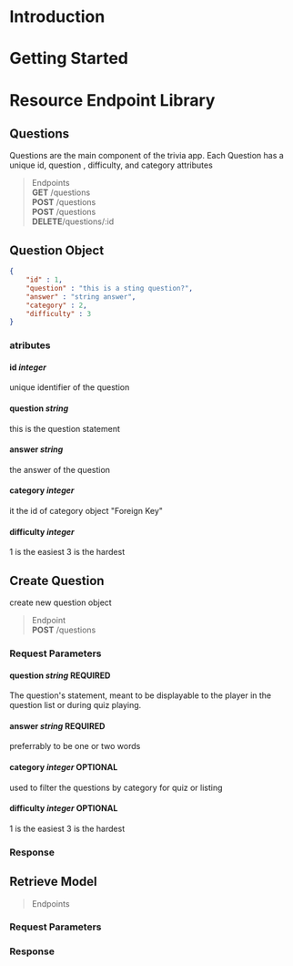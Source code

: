 # Introduction

# Getting Started

# Resource Endpoint Library

## Questions
Questions are the main component of the trivia app. Each Question has a unique id, question , difficulty, and category attributes

> Endpoints\
> __GET__   /questions\
> __POST__  /questions\
> __POST__  /questions\
> __DELETE__/questions/:id

## Question Object
```json
{
    "id" : 1,
    "question" : "this is a sting question?",
    "answer" : "string answer",
    "category" : 2,
    "difficulty" : 3
}
```

### atributes

#### id _integer_
unique identifier of the question
#### question _string_
this is the question statement
#### answer _string_
the answer of the question
#### category _integer_
it the id of category object "Foreign Key"
#### difficulty _integer_
1 is the easiest 3 is the hardest





## Create Question
create new question object

> Endpoint\
> __POST__ /questions

### Request Parameters
#### question _string_ __REQUIRED__
The question's statement, meant to be displayable to the player in the question list or during quiz playing. 
#### answer _string_ __REQUIRED__
preferrably to be one or two words
#### category _integer_ __OPTIONAL__
used to filter the questions by category for quiz or listing
#### difficulty _integer_ __OPTIONAL__
1 is the easiest 3 is the hardest

### Response


## Retrieve Model

> Endpoints
>

### Request Parameters

### Response